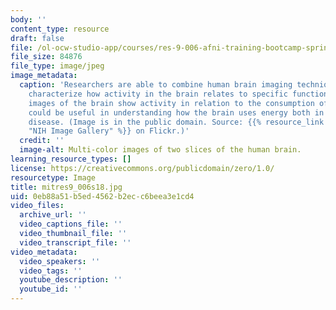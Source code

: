 ```yaml
---
body: ''
content_type: resource
draft: false
file: /ol-ocw-studio-app/courses/res-9-006-afni-training-bootcamp-spring-2018/mitres9_006s18.jpg
file_size: 84876
file_type: image/jpeg
image_metadata:
  caption: 'Researchers are able to combine human brain imaging techniques to better
    characterize how activity in the brain relates to specific functions. The side-by-side
    images of the brain show activity in relation to the consumption of glucose, which
    could be useful in understanding how the brain uses energy both in health and
    disease. (Image is in the public domain. Source: {{% resource_link "05802d26-2b74-477e-aca0-fc86069d125c"
    "NIH Image Gallery" %}} on Flickr.)'
  credit: ''
  image-alt: Multi-color images of two slices of the human brain.
learning_resource_types: []
license: https://creativecommons.org/publicdomain/zero/1.0/
resourcetype: Image
title: mitres9_006s18.jpg
uid: 0eb88a51-b5ed-4562-b2ec-c6beea3e1cd4
video_files:
  archive_url: ''
  video_captions_file: ''
  video_thumbnail_file: ''
  video_transcript_file: ''
video_metadata:
  video_speakers: ''
  video_tags: ''
  youtube_description: ''
  youtube_id: ''
---
```

